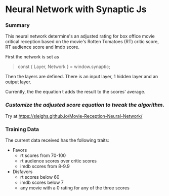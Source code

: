 # Neural Network with Synaptic Js

### Summary

This neural network determine's an adjusted rating for box office movie critical reception based on the movie's Rotten Tomatoes (RT) critic score, RT audience score and Imdb score.


First the network is set as

> const { Layer, Network } = window.synaptic;

Then the layers are defined. There is an input layer, 1 hidden layer and an output layer. 

Currently, the  the equation t adds the result to the scores' average. 
### *Customize the adjusted score equation to tweak the algorithm*.

Try at https://sleighs.github.io/Movie-Reception-Neural-Network/

### Training Data

The current data received has the following traits: 
- Favors 
  - rt scores from 70-100
  - rt audience scores over critic scores
  - imdb scores from 8-9.9
- Disfavors
  - rt scores below 60
  - imdb scores below 7
  - any movie with a 0 rating for any of the three scores
